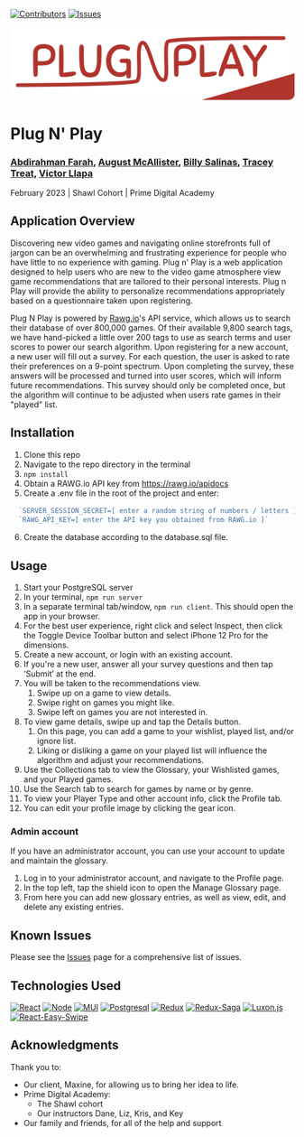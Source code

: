 [![Contributors][contributors-shield]][contributors-url]
[![Issues][issues-shield]][issues-url]

<div align="center">
  <img src="documentation/images/plugnplay-logo.png" width="800px" style="border-radius: 10px;" />
</div>

# Plug N' Play

### [Abdirahman Farah][Abdi-LinkedIn], [August McAllister][August-LinkedIn], [Billy Salinas][Billy-LinkedIn], [Tracey Treat][Tracey-LinkedIn], [Victor Llapa][Victor-LinkedIn]

February 2023 | Shawl Cohort | Prime Digital Academy

## Application Overview

Discovering new video games and navigating online storefronts full of jargon can be an overwhelming and frustrating experience for people who have little to no experience with gaming. Plug n' Play is a web application designed to help users who are new to the video game atmosphere view game recommendations that are tailored to their personal interests. Plug n Play will provide the ability to personalize recommendations appropriately based on a questionnaire taken upon registering.

Plug N Play is powered by [Rawg.io](http://www.rawg.io/)'s API service, which allows us to search their database of over 800,000 games. Of their available 9,800 search tags, we have hand-picked a little over 200 tags to use as search terms and user scores to power our search algorithm. Upon registering for a new account, a new user will fill out a survey. For each question, the user is asked to rate their preferences on a 9-point spectrum. Upon completing the survey, these answers will be processed and turned into user scores, which will inform future recommendations. This survey should only be completed once, but the algorithm will continue to be adjusted when users rate games in their "played" list.

<!-- INSERT LINK TO WALKTHROUGH VIDEO HERE -->

## Installation

1. Clone this repo
2. Navigate to the repo directory in the terminal
3. `npm install`
4. Obtain a RAWG.io API key from https://rawg.io/apidocs
5. Create a .env file in the root of the project and enter:
  ```js
    `SERVER_SESSION_SECRET=[ enter a random string of numbers / letters ]`
    `RAWG_API_KEY=[ enter the API key you obtained from RAWG.io ]`
  ```
6. Create the database according to the database.sql file.

## Usage

1. Start your PostgreSQL server
2. In your terminal, `npm run server`
3. In a separate terminal tab/window, `npm run client`. This should open the app in your browser.
4. For the best user experience, right click and select Inspect, then click the Toggle Device Toolbar button and select iPhone 12 Pro for the dimensions. 
5. Create a new account, or login with an existing account.
6. If you're a new user, answer all your survey questions and then tap ’Submit’ at the end.
7. You will be taken to the recommendations view.
   1. Swipe up on a game to view details.
   2. Swipe right on games you might like.
   3. Swipe left on games you are not interested in.
8. To view game details, swipe up and tap the Details button.
   1. On this page, you can add a game to your wishlist, played list, and/or ignore list.
   2. Liking or disliking a game on your played list will influence the algorithm and adjust your recommendations.
9. Use the Collections tab to view the Glossary, your Wishlisted games, and your Played games.
10. Use the Search tab to search for games by name or by genre.
11. To view your Player Type and other account info, click the Profile tab.
   1. You can edit your profile image by clicking the gear icon.

### Admin account
If you have an administrator account, you can use your account to update and maintain the glossary.

1. Log in to your administrator account, and navigate to the Profile page.
2. In the top left, tap the shield icon to open the Manage Glossary page.
3. From here you can add new glossary entries, as well as view, edit, and delete any existing entries.

## Known Issues

Please see the [Issues](https://github.com/WSalinas315/PlugNPlay/issues) page for a comprehensive list of issues.

## Technologies Used

[![React][React.js]][React-url]
[![Node][Node.js]][Node-url]
[![MUI]][MUI-url]
[![Postgresql]][Postgresql-url]
[![Redux]][Redux-url]
[![Redux-Saga]][Redux-saga-url]
[![Luxon.js]][Luxon-url]
[![React-Easy-Swipe]][React-Easy-Swipe-url]

## Acknowledgments

Thank you to:
- Our client, Maxine, for allowing us to bring her idea to life.
- Prime Digital Academy:
  - The Shawl cohort
  - Our instructors Dane, Liz, Kris, and Key
- Our family and friends, for all of the help and support


<!-- Shields & Links -->

[contributors-shield]: https://img.shields.io/github/contributors/WSalinas315/PlugNPlay.svg?style=for-the-badge
[contributors-url]: https://github.com/WSalinas315/PlugNPlay/graphs/contributors
[issues-shield]: https://img.shields.io/github/issues/WSalinas315/PlugNPlay.svg?style=for-the-badge
[issues-url]: https://github.com/WSalinas315/PlugNPlay/issues
[linkedin-shield]: https://img.shields.io/badge/-LinkedIn-black.svg?style=for-the-badge&logo=linkedin&colorB=555

[Abdi-LinkedIn]: https://www.linkedin.com/in/abdirahman-farah-a98842255/
[August-LinkedIn]: https://www.linkedin.com/in/august-mcallister/
[Tracey-LinkedIn]: https://www.linkedin.com/in/traceystreat/
[Billy-LinkedIn]: https://www.linkedin.com/in/billy-salinas-64068b244/
[Victor-LinkedIn]: https://www.linkedin.com/in/victorllapa/

[Node.js]: https://img.shields.io/badge/Node.JS-20232A?style=for-the-badge&logo=node.js&logoColor=61DAFB
[Node-url]: https://nodejs.org/en/
[React.js]: https://img.shields.io/badge/React-20232A?style=for-the-badge&logo=react&logoColor=61DAFB
[React-url]: https://reactjs.org/
[Postgresql]: https://img.shields.io/badge/PostgreSQL-20232A?style=for-the-badge&logo=postgresql&logoColor=61DAFB
[Postgresql-url]: https://www.postgresql.org/
[Redux]: https://img.shields.io/badge/Redux-20232A?style=for-the-badge&logo=redux&logoColor=61DAFB
[Redux-url]: https://redux.js.org/
[Redux-Saga]: https://img.shields.io/badge/Redux/Saga-20232A?style=for-the-badge&logo=reduxsaga&logoColor=61DAFB
[Redux-saga-url]: https://redux-saga.js.org/
[MUI]: https://img.shields.io/badge/MUI%20&%20Material%20Design-20232A?style=for-the-badge&logo=materialdesign&logoColor=61DAFB
[MUI-url]: https://mui.com/core/
[Luxon.js]: https://img.shields.io/badge/Luxon.js-20232A?style=for-the-badge
[Luxon-url]: https://moment.github.io/luxon/#/
[React-Easy-Swipe-url]: https://www.npmjs.com/package/react-easy-swipe
[React-Easy-Swipe]: https://img.shields.io/badge/-React%20Easy%20Swipe-20232A?style=for-the-badge
